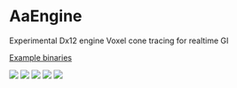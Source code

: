 # AaEngine
Experimental Dx12 engine
Voxel cone tracing for realtime GI

[Example binaries](https://docs.google.com/uc?export=download&id=18P3QjMPLg3Bv59TYh5myqkBBHDw0MOK-)

![](https://docs.google.com/uc?id=1r3tpFR4Atr6X9I452oLX9YnWSGBpsaXS)
![](https://docs.google.com/uc?id=1f6DlzbRTX64tj2peeGDx-ZuNMl90de_P)
![](https://docs.google.com/uc?id=1a6rUSnV3rUoMrH9q3GLKv0AGxbqWcQcd)
![](https://docs.google.com/uc?id=1lXEaETc34buy48WtlhHgepe3l-OgdnB0)
![](https://docs.google.com/uc?id=14scblieWZSldwIbihvnbGL77N4LDpI3S)
